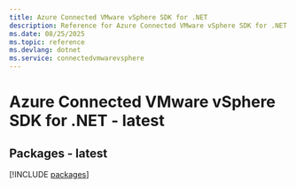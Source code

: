 ```yaml
---
title: Azure Connected VMware vSphere SDK for .NET
description: Reference for Azure Connected VMware vSphere SDK for .NET
ms.date: 08/25/2025
ms.topic: reference
ms.devlang: dotnet
ms.service: connectedvmwarevsphere
---
```

# Azure Connected VMware vSphere SDK for .NET - latest
## Packages - latest
[!INCLUDE [packages](connected-vmware-vsphere-index.md)]